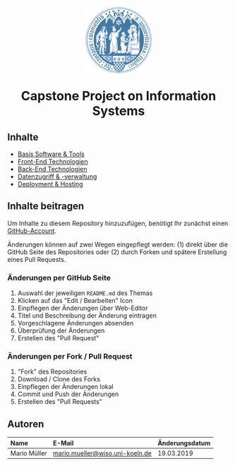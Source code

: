 <h1 align="center">
  <p>
    <img alt="Logo der Universität zu Köln" src="_assets/img/uni-koeln-logo.png" width="150" />
  </p>
  Capstone Project on Information Systems </br>
</h1>

## Inhalte

- [Basis Software & Tools](basics-tools/README.md)
- [Front-End Technologien](frontend/README.md)
- [Back-End Technologien](backend/README.md)
- [Datenzugriff & -verwaltung](data-management/README.md)
- [Deployment & Hosting](deployment-hosting/README.md)

## Inhalte beitragen

Um Inhalte zu diesem Repository hinzuzufügen, benötigt Ihr zunächst einen [GitHub-Account](https://github.com/join).

Änderungen können auf zwei Wegen eingepflegt werden: (1) direkt über die GitHub Seite des Repositories oder (2) durch Forken und spätere Erstellung eines Pull Requests.

### Änderungen per GitHub Seite

1. Auswahl der jeweiligen `README.md` des Themas
2. Klicken auf das "Edit / Bearbeiten" Icon
3. Einpflegen der Änderungen über Web-Editor
4. Titel und Beschreibung der Änderung eintragen
5. Vorgeschlagene Änderungen absenden
6. Überprüfung der Änderungen
7. Erstellen des "Pull Request"

### Änderungen per Fork / Pull Request

1. "Fork" des Repositories
2. Download / Clone des Forks
3. Einpflegen der Änderungen lokal
4. Commit und Push der Änderungen
5. Erstellen des "Pull Requests"

## Autoren

| Name         | E-Mail                          | Änderungsdatum |
|:-------------|:--------------------------------|:---------------|
| Mario Müller | mario.mueller@wiso.uni-koeln.de | 19.03.2019     |
